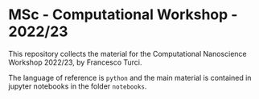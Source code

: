 # MSc - Computational Workshop - 2022/23

This repository collects the material for the Computational Nanoscience Workshop 2022/23, by Francesco Turci.

The language of reference is `python` and the main material is contained in jupyter notebooks in the folder `notebooks`.